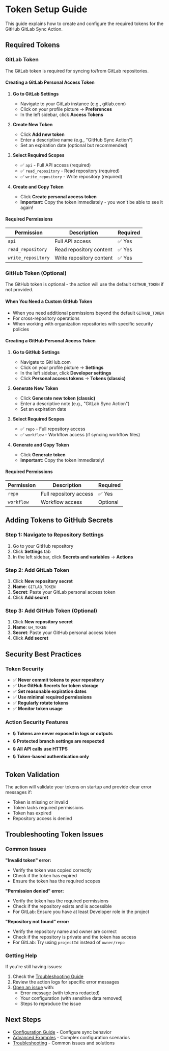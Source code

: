 # Token Setup Guide

This guide explains how to create and configure the required tokens for the GitHub GitLab Sync
Action.

## Required Tokens

### GitLab Token

The GitLab token is required for syncing to/from GitLab repositories.

#### Creating a GitLab Personal Access Token

1. **Go to GitLab Settings**
   - Navigate to your GitLab instance (e.g., gitlab.com)
   - Click on your profile picture → **Preferences**
   - In the left sidebar, click **Access Tokens**

2. **Create New Token**
   - Click **Add new token**
   - Enter a descriptive name (e.g., "GitHub Sync Action")
   - Set an expiration date (optional but recommended)

3. **Select Required Scopes**
   - ✅ `api` - Full API access (required)
   - ✅ `read_repository` - Read repository (required)
   - ✅ `write_repository` - Write repository (required)

4. **Create and Copy Token**
   - Click **Create personal access token**
   - **Important**: Copy the token immediately - you won't be able to see it again!

#### Required Permissions

| Permission         | Description              | Required |
| ------------------ | ------------------------ | -------- |
| `api`              | Full API access          | ✅ Yes   |
| `read_repository`  | Read repository content  | ✅ Yes   |
| `write_repository` | Write repository content | ✅ Yes   |

### GitHub Token (Optional)

The GitHub token is optional - the action will use the default `GITHUB_TOKEN` if not provided.

#### When You Need a Custom GitHub Token

- When you need additional permissions beyond the default `GITHUB_TOKEN`
- For cross-repository operations
- When working with organization repositories with specific security policies

#### Creating a GitHub Personal Access Token

1. **Go to GitHub Settings**
   - Navigate to GitHub.com
   - Click on your profile picture → **Settings**
   - In the left sidebar, click **Developer settings**
   - Click **Personal access tokens** → **Tokens (classic)**

2. **Generate New Token**
   - Click **Generate new token (classic)**
   - Enter a descriptive note (e.g., "GitLab Sync Action")
   - Set an expiration date

3. **Select Required Scopes**
   - ✅ `repo` - Full repository access
   - ✅ `workflow` - Workflow access (if syncing workflow files)

4. **Generate and Copy Token**
   - Click **Generate token**
   - **Important**: Copy the token immediately!

#### Required Permissions

| Permission | Description            | Required |
| ---------- | ---------------------- | -------- |
| `repo`     | Full repository access | ✅ Yes   |
| `workflow` | Workflow access        | Optional |

## Adding Tokens to GitHub Secrets

### Step 1: Navigate to Repository Settings

1. Go to your GitHub repository
2. Click **Settings** tab
3. In the left sidebar, click **Secrets and variables** → **Actions**

### Step 2: Add GitLab Token

1. Click **New repository secret**
2. **Name**: `GITLAB_TOKEN`
3. **Secret**: Paste your GitLab personal access token
4. Click **Add secret**

### Step 3: Add GitHub Token (Optional)

1. Click **New repository secret**
2. **Name**: `GH_TOKEN`
3. **Secret**: Paste your GitHub personal access token
4. Click **Add secret**

## Security Best Practices

### Token Security

- ✅ **Never commit tokens to your repository**
- ✅ **Use GitHub Secrets for token storage**
- ✅ **Set reasonable expiration dates**
- ✅ **Use minimal required permissions**
- ✅ **Regularly rotate tokens**
- ✅ **Monitor token usage**

### Action Security Features

- 🔒 **Tokens are never exposed in logs or outputs**
- 🔒 **Protected branch settings are respected**
- 🔒 **All API calls use HTTPS**
- 🔒 **Token-based authentication only**

## Token Validation

The action will validate your tokens on startup and provide clear error messages if:

- Token is missing or invalid
- Token lacks required permissions
- Token has expired
- Repository access is denied

## Troubleshooting Token Issues

### Common Issues

**"Invalid token" error:**

- Verify the token was copied correctly
- Check if the token has expired
- Ensure the token has the required scopes

**"Permission denied" error:**

- Verify the token has the required permissions
- Check if the repository exists and is accessible
- For GitLab: Ensure you have at least Developer role in the project

**"Repository not found" error:**

- Verify the repository name and owner are correct
- Check if the repository is private and the token has access
- For GitLab: Try using `projectId` instead of `owner/repo`

### Getting Help

If you're still having issues:

1. Check the [Troubleshooting Guide](troubleshooting.md)
2. Review the action logs for specific error messages
3. [Open an issue](https://github.com/OpenSaucedHub/advanced-git-sync/issues) with:
   - Error message (with tokens redacted)
   - Your configuration (with sensitive data removed)
   - Steps to reproduce the issue

## Next Steps

- [Configuration Guide](configuration.md) - Configure sync behavior
- [Advanced Examples](examples.md) - Complex configuration scenarios
- [Troubleshooting](troubleshooting.md) - Common issues and solutions

